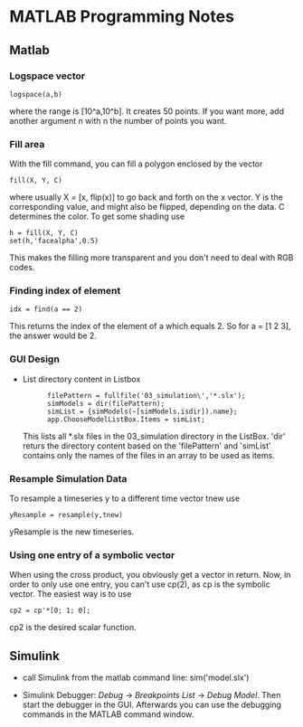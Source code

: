 # MATLAB Programming Notes

## Matlab

### Logspace vector

    logspace(a,b)

where the range is [10^a,10^b]. It creates 50 points. If you want more, add another
argument n with n the number of points you want.

### Fill area

With the fill command, you can fill a polygon enclosed by the vector

    fill(X, Y, C)

where usually X = [x, flip(x)] to go back and forth on the x vector.
Y is the corresponding value, and might also be flipped, depending on the data.
C determines the color. To get some shading use

    h = fill(X, Y, C)
    set(h,'facealpha',0.5)

This makes the filling more transparent and you don't need to deal with RGB codes.

### Finding index of element

    idx = find(a == 2)

This returns the index of the element of a which equals 2. So for a = [1 2 3], the
answer would be 2.

### GUI Design

- List directory content in Listbox

            filePattern = fullfile('03_simulation\','*.slx');
            simModels = dir(filePattern);
            simList = {simModels(~[simModels.isdir]).name};
            app.ChooseModelListBox.Items = simList;
  
  This lists all \*.slx files in the 03\_simulation directory in the ListBox.
  'dir' returs the directory content based on the 'filePattern' and 'simList'
  contains only the names of the files in an array to be used as items.

### Resample Simulation Data

To resample a timeseries y to a different time vector tnew use

    yResample = resample(y,tnew)

yResample is the new timeseries.


### Using one entry of a symbolic vector

When using the cross product, you obviously get a vector in return. Now, in
order to only use one entry, you can't use cp(2), as cp is the symbolic vector.
The easiest way is to use

    cp2 = cp'*[0; 1; 0];

cp2 is the desired scalar function.


## Simulink

- call Simulink from the matlab command line: 
        sim('model.slx')

- Simulink Debugger: *Debug* -> *Breakpoints List* -> *Debug Model*. Then start
  the debugger in the GUI. Afterwards you can use the debugging commands in the
  MATLAB command window.
